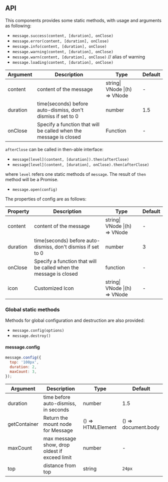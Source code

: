 ## API

This components provides some static methods, with usage and arguments as following:

- `message.success(content, [duration], onClose)`
- `message.error(content, [duration], onClose)`
- `message.info(content, [duration], onClose)`
- `message.warning(content, [duration], onClose)`
- `message.warn(content, [duration], onClose)` // alias of warning
- `message.loading(content, [duration], onClose)`

| Argument | Description | Type | Default |
| -------- | ----------- | ---- | ------- |
| content | content of the message | string\| VNode \|(h) => VNode | - |
| duration | time(seconds) before auto-dismiss, don't dismiss if set to 0 | number | 1.5 |
| onClose | Specify a function that will be called when the message is closed | Function | - |

`afterClose` can be called in then-able interface:

- `message[level](content, [duration]).then(afterClose)`
- `message[level](content, [duration], onClose).then(afterClose)`

where `level` refers one static methods of `message`. The result of `then` method will be a Promise.


- `message.open(config)`

The properties of config are as follows:

| Property | Description | Type | Default |
| -------- | ----------- | ---- | ------- |
| content | content of the message | string\| VNode \|(h) => VNode | - |
| duration | time(seconds) before auto-dismiss, don't dismiss if set to 0 | number | 3 |
| onClose | Specify a function that will be called when the message is closed | function | - |
| icon | Customized Icon | string\| VNode \|(h) => VNode | - |

### Global static methods

Methods for global configuration and destruction are also provided:

- `message.config(options)`
- `message.destroy()`

#### message.config

```js
message.config({
  top: '100px',
  duration: 2,
  maxCount: 3,
});
```

| Argument | Description | Type | Default |
| -------- | ----------- | ---- | ------- |
| duration | time before auto-dismiss, in seconds | number | 1.5 |
| getContainer | Return the mount node for Message | () => HTMLElement | () => document.body |
| maxCount | max message show, drop oldest if exceed limit | number | - |
| top | distance from top | string | `24px` |
